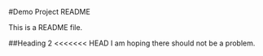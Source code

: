 #Demo Project README

This is a README file.

##Heading 2
<<<<<<< HEAD
I am hoping there should not be a problem.
